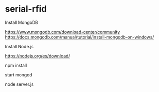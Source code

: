 # serial-rfid


Install MongoDB 

https://www.mongodb.com/download-center/community
https://docs.mongodb.com/manual/tutorial/install-mongodb-on-windows/

Install Node.js

https://nodejs.org/es/download/

npm install

start mongod

node server.js

